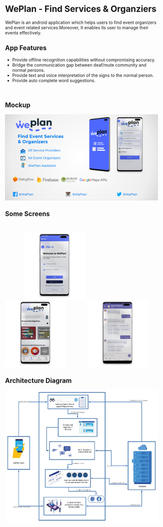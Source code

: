 # WePlan - Find Services & Organziers

WePlan is an android application which helps users to find event organizers 
and event related services.Moreover, It enables its user to manage their events 
effectively.

## App Features

- Provide offline recognition capabilities without compromising accuracy.
- Bridge the communication gap between deaf/mute community and normal persons.
- Provide text and voice interpretation of the signs to the normal person.
- Provide auto complete word suggestions.
 
 <br>
<h2> Mockup </h2>
<img src=mockup.PNG > 
<br>
<h2> Some Screens </h2>
<br>

&nbsp;&nbsp;&nbsp;&nbsp;&nbsp;&nbsp;&nbsp;&nbsp;&nbsp;&nbsp;&nbsp;&nbsp;&nbsp;&nbsp;&nbsp;&nbsp;<img src=signin.png width="200" height="220"> &nbsp;&nbsp;&nbsp;&nbsp;&nbsp;&nbsp;&nbsp;&nbsp;&nbsp;&nbsp;&nbsp;&nbsp;&nbsp;&nbsp;&nbsp;&nbsp; <img src=dashboard.png width="200" height="220"> &nbsp;&nbsp;&nbsp;&nbsp;&nbsp;&nbsp;&nbsp;&nbsp;&nbsp;&nbsp;&nbsp;&nbsp;&nbsp;&nbsp;&nbsp;&nbsp; <img src=chatbot.png width="200" height="220"> 

<h2> Architecture Diagram </h2>

<img src=diagram.jpg > 
